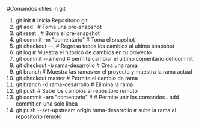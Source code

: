 ﻿#Comandos utiles in git

1. git init # Inicia Repositorio git
2. git add . # Toma una pre-snapshot
3. git reset . # Borra el pre-snapshot
4. git commit -m "comentario"  # Toma el snapshot
5. git checkout --. # Regresa todos los cambios al ultimo snapshot
6. git log # Muestra el hitorico de cambios en tu proyecto
7. git commit --amend # permite cambiar el ultimo comentario del commit
8. git checkout -b rama-desarrollo # Crea una rama
9. git branch # Muestra las ramas en el proyecto y muestra la rama actual
10. git checkout master # Permite el cambio de rama
11. git branch -d rama-desarrollo # Elimina la rama
12. git push # Sube los cambios al repositoro remoto 
13. git commit -am "comentario" # # Permite unir los comandos . add commit en una solo linea 
14. git push --set-upstream origin rama-desarrollo # sube la rama al repositorio remoto